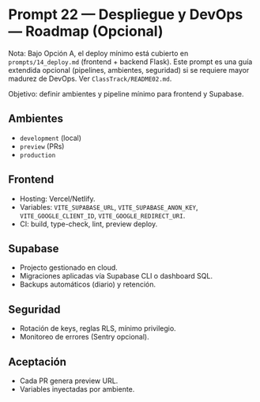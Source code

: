 # Prompt 22 — Despliegue y DevOps — Roadmap (Opcional)

Nota: Bajo Opción A, el deploy mínimo está cubierto en `prompts/14_deploy.md` (frontend + backend Flask). Este prompt es una guía extendida opcional (pipelines, ambientes, seguridad) si se requiere mayor madurez de DevOps. Ver `ClassTrack/README02.md`.

Objetivo: definir ambientes y pipeline mínimo para frontend y Supabase.

## Ambientes
- `development` (local)
- `preview` (PRs)
- `production`

## Frontend
- Hosting: Vercel/Netlify.
- Variables: `VITE_SUPABASE_URL`, `VITE_SUPABASE_ANON_KEY`, `VITE_GOOGLE_CLIENT_ID`, `VITE_GOOGLE_REDIRECT_URI`.
- CI: build, type-check, lint, preview deploy.

## Supabase
- Projecto gestionado en cloud.
- Migraciones aplicadas vía Supabase CLI o dashboard SQL.
- Backups automáticos (diario) y retención.

## Seguridad
- Rotación de keys, reglas RLS, mínimo privilegio.
- Monitoreo de errores (Sentry opcional).

## Aceptación
- Cada PR genera preview URL.
- Variables inyectadas por ambiente.
